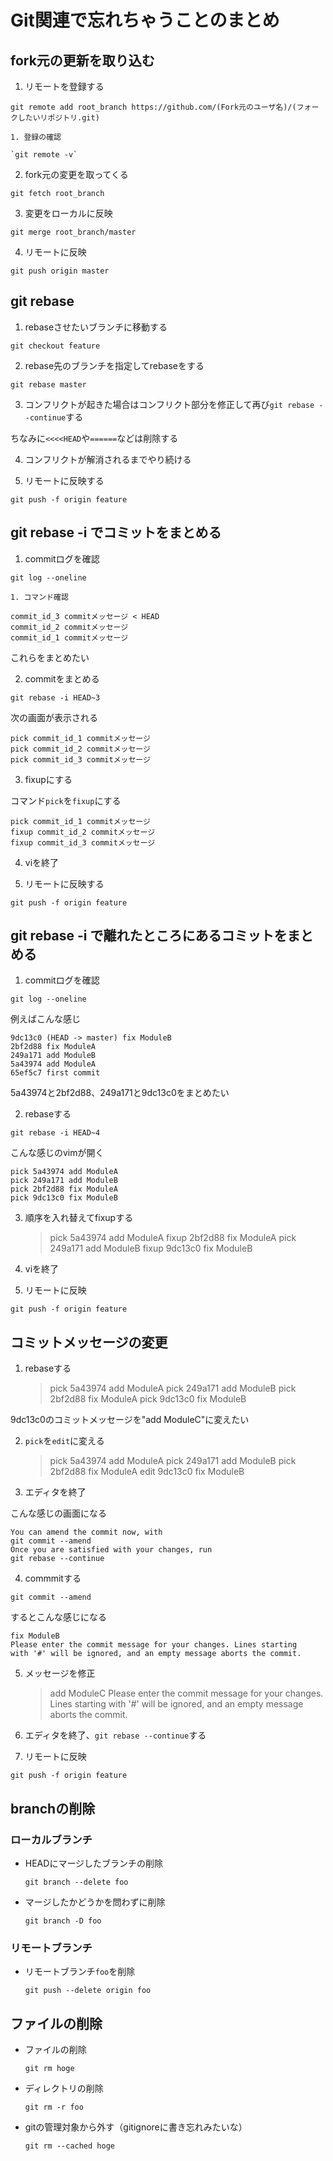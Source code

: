 # Git関連で忘れちゃうことのまとめ

## fork元の更新を取り込む

1. リモートを登録する

`git remote add root_branch https://github.com/(Fork元のユーザ名)/(フォークしたいリポジトリ.git)`

	1. 登録の確認

	`git remote -v`

2. fork元の変更を取ってくる

`git fetch root_branch`

3. 変更をローカルに反映

`git merge root_branch/master`

4. リモートに反映

`git push origin master`


## git rebase

1. rebaseさせたいブランチに移動する

`git checkout feature`

2. rebase先のブランチを指定してrebaseをする

`git rebase master`

3. コンフリクトが起きた場合はコンフリクト部分を修正して再び`git rebase --continue`する

ちなみに`<<<<HEAD`や`======`などは削除する

4. コンフリクトが解消されるまでやり続ける

5. リモートに反映する

`git push -f origin feature`


## git rebase -i でコミットをまとめる

1. commitログを確認

`git log --oneline`

	1. コマンド確認

	commit_id_3 commitメッセージ < HEAD
	commit_id_2 commitメッセージ
	commit_id_1 commitメッセージ

これらをまとめたい

2. commitをまとめる

`git rebase -i HEAD~3`

次の画面が表示される

	pick commit_id_1 commitメッセージ
	pick commit_id_2 commitメッセージ
	pick commit_id_3 commitメッセージ

3. fixupにする

コマンド`pick`を`fixup`にする

	pick commit_id_1 commitメッセージ
	fixup commit_id_2 commitメッセージ
	fixup commit_id_3 commitメッセージ

4. viを終了

5. リモートに反映する

`git push -f origin feature`


## git rebase -i で離れたところにあるコミットをまとめる

1. commitログを確認

`git log --oneline`

例えばこんな感じ

	9dc13c0 (HEAD -> master) fix ModuleB
	2bf2d88 fix ModuleA
	249a171 add ModuleB
	5a43974 add ModuleA
	65ef5c7 first commit

5a43974と2bf2d88、249a171と9dc13c0をまとめたい

2. rebaseする

`git rebase -i HEAD~4`

こんな感じのvimが開く

	pick 5a43974 add ModuleA
	pick 249a171 add ModuleB
	pick 2bf2d88 fix ModuleA
	pick 9dc13c0 fix ModuleB

3. 順序を入れ替えてfixupする
	
	>pick 5a43974 add ModuleA
	fixup 2bf2d88 fix ModuleA
	pick 249a171 add ModuleB
	fixup 9dc13c0 fix ModuleB

4. viを終了

5. リモートに反映

`git push -f origin feature`


## コミットメッセージの変更

1. rebaseする

	>pick 5a43974 add ModuleA
	pick 249a171 add ModuleB
	pick 2bf2d88 fix ModuleA
	pick 9dc13c0 fix ModuleB

9dc13c0のコミットメッセージを"add ModuleC"に変えたい

2. `pick`を`edit`に変える

	>pick 5a43974 add ModuleA
	pick 249a171 add ModuleB
	pick 2bf2d88 fix ModuleA
	edit 9dc13c0 fix ModuleB

3. エディタを終了

こんな感じの画面になる

	You can amend the commit now, with
	git commit --amend 
	Once you are satisfied with your changes, run
	git rebase --continue

 4. commmitする

`git commit --amend`

するとこんな感じになる

	fix ModuleB
	Please enter the commit message for your changes. Lines starting
	with '#' will be ignored, and an empty message aborts the commit.

5. メッセージを修正

	>add ModuleC
	Please enter the commit message for your changes. Lines starting
	with '#' will be ignored, and an empty message aborts the commit.

6. エディタを終了、`git rebase --continue`する

7. リモートに反映

`git push -f origin feature`


## branchの削除

### ローカルブランチ

- HEADにマージしたブランチの削除

	`git branch --delete foo`

- マージしたかどうかを問わずに削除

	`git branch -D foo`

### リモートブランチ

- リモートブランチ`foo`を削除

	`git push --delete origin foo`


## ファイルの削除

- ファイルの削除

	`git rm hoge`

- ディレクトリの削除
	
	`git rm -r foo`

- gitの管理対象から外す（gitignoreに書き忘れみたいな）

	`git rm --cached hoge`

